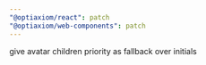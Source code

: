 ```yaml
---
"@optiaxiom/react": patch
"@optiaxiom/web-components": patch
---
```


give avatar children priority as fallback over initials
